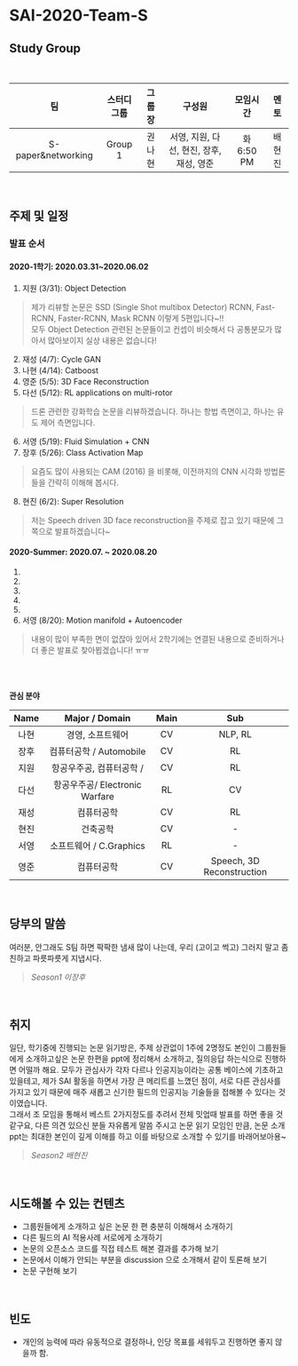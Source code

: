 # SAI-2020-Team-S

## Study Group

<br>

|    팀    | 스터디그룹 | 그룹장 | 구성원 | 모임시간 |   멘토  |
|:--------:|:---------:|:------:|:------:|:--------:|:------:|
| S-paper&networking   |   Group 1 |   권나현 | 서영, 지원, 다선, 현진, 장후, 재성, 영준  |  화 6:50 PM  | 배현진 |

<br>

## 주제 및 일정

### 발표 순서 <br>

#### 2020-1학기: 2020.03.31~2020.06.02

1. 지원 (3/31): Object Detection <br>
> 제가 리뷰할 논문은 SSD (Single Shot multibox Detector) RCNN, Fast-RCNN, Faster-RCNN, Mask RCNN 이렇게 5편입니다~!! <br> 
  모두 Object Detection 관련된 논문들이고 컨셉이 비슷해서 다 공통분모가 많아서 많아보이지 실상 내용은 없습니다!

2. 재성 (4/7): Cycle GAN <br>
3. 나현 (4/14): Catboost <br>
4. 영준 (5/5): 3D Face Reconstruction <br>
5. 다선 (5/12): RL applications on multi-rotor <br>
> 드론 관련한 강화학습 논문을 리뷰하겠습니다. 하나는 항법 측면이고, 하나는 유도 제어 측면입니다.
6. 서영 (5/19): Fluid Simulation + CNN <br>
7. 장후 (5/26): Class Activation Map <br>
> 요즘도 많이 사용되는 CAM (2016) 을 비롯해, 이전까지의 CNN 시각화 방법론들을 간략히 이해해 봅시다.
8. 현진 (6/2): Super Resolution <br>
> 저는 Speech driven 3D face reconstruction을 주제로 잡고 있기 때문에 그쪽으로 발표하겠습니다~

#### 2020-Summer: 2020.07. ~ 2020.08.20
1.
2.
3.
4.
5.
6. 서영 (8/20): Motion manifold + Autoencoder <br>
> 내용이 많이 부족한 면이 없잖아 있어서 2학기에는 연결된 내용으로 준비하거나 더 좋은 발표로 찾아뵙겠습니다! ㅠㅠ

<br>
<br>

**관심 분야** <br>

|    Name  | Major / Domain    | Main |    Sub   |
|:--------:|:-----------------:|:----:|:---------:|
| 나현     | 경영, 소프트웨어         | CV  | NLP, RL |
| 장후     | 컴퓨터공학 / Automobile | CV  | RL |
| 지원     | 항공우주공, 컴퓨터공학 /      | CV  | RL |
| 다선     | 항공우주공/ Electronic Warfare | RL  | CV |
| 재성     | 컴퓨터공학          | CV  | RL |
| 현진     | 건축공학          | CV  |  - |
| 서영     | 소프트웨어 / C.Graphics  | RL  |  - |
| 영준     | 컴퓨터공학         | CV  | Speech, 3D Reconstruction |

<br>

## 당부의 말씀

여러분, 안그래도 S팀 하면 팍팍한 냄새 많이 나는데, 우리 (고이고 썩고) 그러지 말고 좀 친하고 파릇파릇게 지냅시다. <br>

> *Season1 이장후*

<br>

## 취지

일단, 학기중에 진행되는 논문 읽기방은, 주제 상관없이 1주에 2명정도 본인이 그룹원들에게 소개하고싶은 논문 한편을 ppt에 정리해서 소개하고, 질의응답 하는식으로 진행하면 어떨까 해요. 모두가 관심사가 각자 다르나 인공지능이라는 공통 베이스에 기초하고 있을테고, 제가 SAI 활동을 하면서 가장 큰 메리트를 느꼈던 점이, 서로 다른 관심사를 가지고 있기 때문에 매주 새롭고 신기한 필드의 인공지능 기술들을 접해볼 수 있다는 것이였습니다. <br>
그래서 조 모임을 통해서 베스트 2가지정도를 추려서 전체 밋업때 발표를 하면 좋을 것 같구요, 다른 의견 있으신 분들 자유롭게 말씀 주시고 논문 읽기 모임인 만큼, 논문 소개 ppt는 최대한 본인이 깊게 이해를 하고 이를 바탕으로 소개할 수 있기를 바래어보아용~  <br>

> *Season2 배현진*

<br>

## 시도해볼 수 있는 컨텐츠

- 그룹원들에게 소개하고 싶은 논문 한 편 충분히 이해해서 소개하기
- 다른 필드의 AI 적용사례 서로에게 소개하기
- 논문의 오픈소스 코드를 직접 테스트 해본 결과를 추가해 보기
- 논문에서 이해가 안되는 부분을 discussion 으로 소개해서 같이 토론해 보기
- 논문 구현해 보기

<br>

## 빈도

- 개인의 능력에 따라 유동적으로 결정하나, 인당 목표를 세워두고 진행하면 좋지 않을까 함.

<br>
